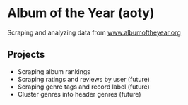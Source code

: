 # Album of the Year (aoty)
Scraping and analyzing data from www.albumoftheyear.org

## Projects
- Scraping album rankings
- Scraping ratings and reviews by user (future)
- Scraping genre tags and record label (future)
- Cluster genres into header genres (future)
